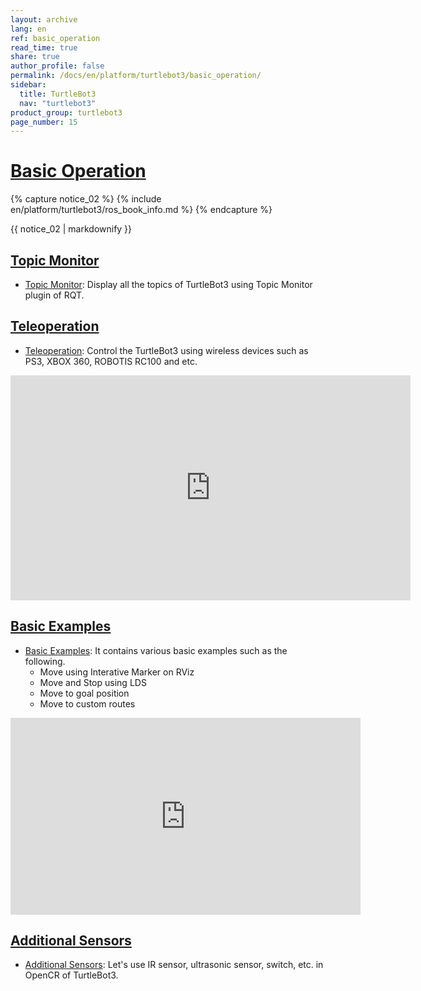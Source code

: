 ```yaml
---
layout: archive
lang: en
ref: basic_operation
read_time: true
share: true
author_profile: false
permalink: /docs/en/platform/turtlebot3/basic_operation/
sidebar:
  title: TurtleBot3
  nav: "turtlebot3"
product_group: turtlebot3
page_number: 15
---
```


<div style="counter-reset: h1 7"></div>

# [Basic Operation](#basic-operation)

{% capture notice_02 %}
{% include en/platform/turtlebot3/ros_book_info.md %}
{% endcapture %}
<div class="notice--success">{{ notice_02 | markdownify }}</div>

## [Topic Monitor](#topic-monitor)
- [Topic Monitor][topic_monitor]: Display all the topics of TurtleBot3 using Topic Monitor plugin of RQT.

## [Teleoperation](#teleoperation)
- [Teleoperation][teleoperation]: Control the TurtleBot3 using wireless devices such as PS3, XBOX 360, ROBOTIS RC100 and etc.

<iframe width="640" height="360" src="https://www.youtube.com/embed/Z4s18hlazb4" frameborder="0" allowfullscreen></iframe>

## [Basic Examples](#basic-examples)
- [Basic Examples][basic_examples]: It contains various basic examples such as the following.
  - Move using Interative Marker on RViz
  - Move and Stop using LDS
  - Move to goal position
  - Move to custom routes

<iframe width="560" height="315" src="https://www.youtube.com/embed/Xg1pKFQY5p4" frameborder="0" allow="autoplay; encrypted-media" allowfullscreen></iframe>

## [Additional Sensors](#additional-sensors)
- [Additional Sensors][additional_sensors]: Let's use IR sensor, ultrasonic sensor, switch, etc. in OpenCR of TurtleBot3.

[topic_monitor]: /docs/en/platform/turtlebot3/topic_monitor/
[teleoperation]: /docs/en/platform/turtlebot3/teleoperation/
[basic_examples]: /docs/en/platform/turtlebot3/basic_examples/
[additional_sensors]: /docs/en/platform/turtlebot3/additional_sensors/
